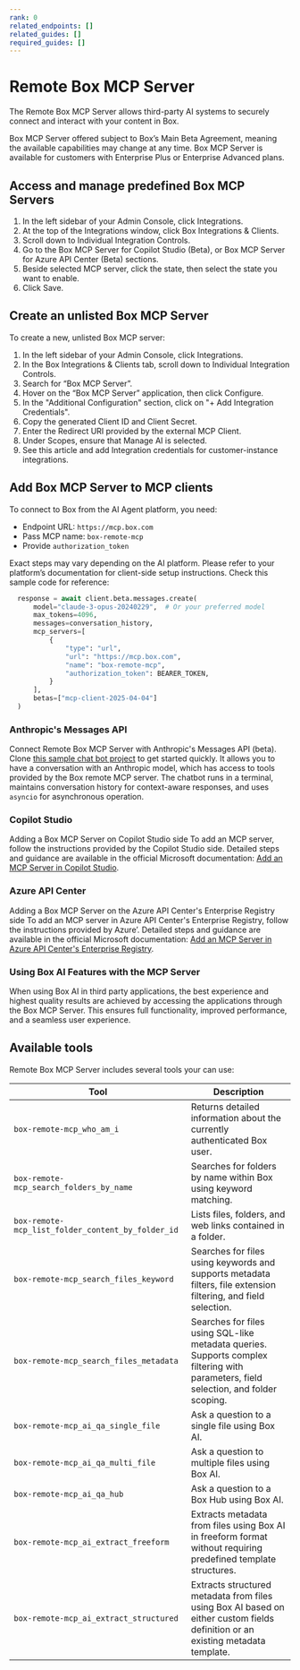 ```yaml
---
rank: 0
related_endpoints: []
related_guides: []
required_guides: []
---
```


# Remote Box MCP Server

The Remote Box MCP Server allows third-party AI systems to securely connect and interact with your content in Box.

<Message type='notice'>
  Box MCP Server offered subject to Box’s Main Beta Agreement, meaning the available capabilities may change at any time. Box MCP Server is available for customers with Enterprise Plus or Enterprise Advanced plans.
</Message>

## Access and manage predefined Box MCP Servers

1. In the left sidebar of your Admin Console, click Integrations. 
2. At the top of the Integrations window, click Box Integrations & Clients.
3. Scroll down to Individual Integration Controls.
4. Go to the Box MCP Server for Copilot Studio (Beta), or Box MCP Server for Azure API Center (Beta) sections. 
5. Beside selected MCP server, click the state, then select the state you want to enable.
6. Click Save.

## Create an unlisted Box MCP Server

To create a new, unlisted Box MCP server:

1. In the left sidebar of your Admin Console, click Integrations.
2. In the Box Integrations & Clients tab, scroll down to Individual Integration Controls.
3. Search for “Box MCP Server”. 
4. Hover on the “Box MCP Server” application, then click Configure.
5. In the "Additional Configuration" section, click on "+ Add Integration Credentials".
6. Copy the generated Client ID and Client Secret.
7. Enter the Redirect URI provided by the external MCP Client.
8. Under Scopes, ensure that Manage AI is selected.
9. See this article and add Integration credentials for customer-instance integrations.

## Add Box MCP Server to MCP clients

To connect to Box from the AI Agent platform, you need:

* Endpoint URL: `https://mcp.box.com`
* Pass MCP name: `box-remote-mcp`
* Provide `authorization_token`

Exact steps may vary depending on the AI platform. Please refer to your platform’s documentation for client-side setup instructions. Check this sample code for reference:

```python
  response = await client.beta.messages.create(
      model="claude-3-opus-20240229",  # Or your preferred model
      max_tokens=4096,
      messages=conversation_history,
      mcp_servers=[
          {
              "type": "url",
              "url": "https://mcp.box.com",
              "name": "box-remote-mcp",
              "authorization_token": BEARER_TOKEN,
          }
      ],
      betas=["mcp-client-2025-04-04"]
  )
```

### Anthropic's Messages API

Connect Remote Box MCP Server with Anthropic's Messages API (beta). Clone [this sample chat bot project](https://github.com/box-community/remote-box-mcp-anthropic) to get started quickly. It allows you to have a conversation with an Anthropic model, which has access to tools provided by the Box remote MCP server. The chatbot runs in a terminal, maintains conversation history for context-aware responses, and uses `asyncio` for asynchronous operation.

### Copilot Studio

Adding a Box MCP Server on Copilot Studio side
To add an MCP server, follow the instructions provided by the Copilot Studio side. Detailed steps and guidance are available in the official Microsoft documentation: [Add an MCP Server in Copilot Studio](https://learn.microsoft.com/en-us/microsoft-copilot-studio/agent-extend-action-mcp#add-tools-from-an-existing-mcp-connector-to-an-agent).

### Azure API Center

Adding a Box MCP Server on the Azure API Center's Enterprise Registry side
To add an MCP server in Azure API Center's Enterprise Registry, follow the instructions provided by Azure’. Detailed steps and guidance are available in the official Microsoft documentation: [Add an MCP Server in Azure API Center's Enterprise Registry](https://learn.microsoft.com/en-us/azure/api-center/register-discover-mcp-server).

### Using Box AI Features with the MCP Server

When using Box AI in third party applications, the best experience and highest quality results are achieved by accessing the applications through the Box MCP Server. This ensures full functionality, improved performance, and a seamless user experience.

## Available tools

Remote Box MCP Server includes several tools your can use:

| Tool| Description|
|--------|--------|
| `box-remote-mcp_who_am_i`| Returns detailed information about the currently authenticated Box user.|
| `box-remote-mcp_search_folders_by_name`| Searches for folders by name within Box using keyword matching.|
| `box-remote-mcp_list_folder_content_by_folder_id`| Lists files, folders, and web links contained in a folder. |
| `box-remote-mcp_search_files_keyword`| Searches for files using keywords and supports metadata filters, file extension filtering, and field selection.|
| `box-remote-mcp_search_files_metadata`| Searches for files using SQL-like metadata queries. Supports complex filtering with parameters, field selection, and folder scoping.|
| `box-remote-mcp_ai_qa_single_file`| Ask a question to a single file using Box AI.|
| `box-remote-mcp_ai_qa_multi_file`| Ask a question to multiple files using Box AI.|
| `box-remote-mcp_ai_qa_hub`| Ask a question to a Box Hub using Box AI.|
| `box-remote-mcp_ai_extract_freeform`| Extracts metadata from files using Box AI in freeform format without requiring predefined template structures.|
| `box-remote-mcp_ai_extract_structured`| Extracts structured metadata from files using Box AI based on either custom fields definition or an existing metadata template.|
